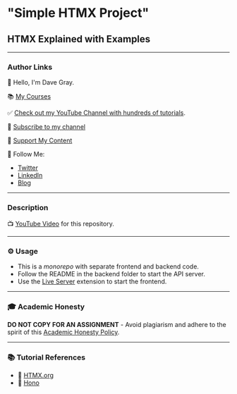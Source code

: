 # "Simple HTMX Project"
## HTMX Explained with Examples
---

### Author Links

👋 Hello, I'm Dave Gray.

📚 [My Courses](https://courses.davegray.codes/)

✅ [Check out my YouTube Channel with hundreds of tutorials](https://www.youtube.com/DaveGrayTeachesCode).

🚩 [Subscribe to my channel](https://bit.ly/3nGHmNn)

💖 [Support My Content](https://patreon.com/davegray)

🚀 Follow Me:

- [Twitter](https://twitter.com/yesdavidgray)
- [LinkedIn](https://www.linkedin.com/in/davidagray/)
- [Blog](https://davegray.codes)

---

### Description

📺 [YouTube Video](https://youtu.be/te_lYPEDycc) for this repository.

---

### ⚙ Usage

- This is a _monorepo_ with separate frontend and backend code.
- Follow the README in the backend folder to start the API server.
- Use the [Live Server](https://marketplace.visualstudio.com/items?itemName=ritwickdey.LiveServer) extension to start the frontend.

---

### 🎓 Academic Honesty

**DO NOT COPY FOR AN ASSIGNMENT** - Avoid plagiarism and adhere to the spirit of this [Academic Honesty Policy](https://www.freecodecamp.org/news/academic-honesty-policy/).

---

### 📚 Tutorial References

- 🔗 [HTMX.org](https://htmx.org)
- 🔗 [Hono](https://hono.dev)

